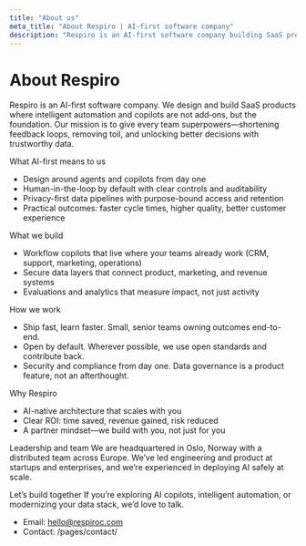 ```yaml
---
title: "About us"
meta_title: "About Respiro | AI-first software company"
description: "Respiro is an AI-first software company building SaaS products that help teams work smarter and move faster."
---
```


# About Respiro

Respiro is an AI-first software company. We design and build SaaS products where intelligent automation and copilots are not add‑ons, but the foundation. Our mission is to give every team superpowers—shortening feedback loops, removing toil, and unlocking better decisions with trustworthy data.

What AI-first means to us
- Design around agents and copilots from day one
- Human-in-the-loop by default with clear controls and auditability
- Privacy-first data pipelines with purpose-bound access and retention
- Practical outcomes: faster cycle times, higher quality, better customer experience

What we build
- Workflow copilots that live where your teams already work (CRM, support, marketing, operations)
- Secure data layers that connect product, marketing, and revenue systems
- Evaluations and analytics that measure impact, not just activity

How we work
- Ship fast, learn faster. Small, senior teams owning outcomes end-to-end.
- Open by default. Wherever possible, we use open standards and contribute back.
- Security and compliance from day one. Data governance is a product feature, not an afterthought.

Why Respiro
- AI-native architecture that scales with you
- Clear ROI: time saved, revenue gained, risk reduced
- A partner mindset—we build with you, not just for you

Leadership and team
We are headquartered in Oslo, Norway with a distributed team across Europe. We’ve led engineering and product at startups and enterprises, and we’re experienced in deploying AI safely at scale.

Let’s build together
If you’re exploring AI copilots, intelligent automation, or modernizing your data stack, we’d love to talk.

- Email: hello@respiroc.com
- Contact: /pages/contact/
    